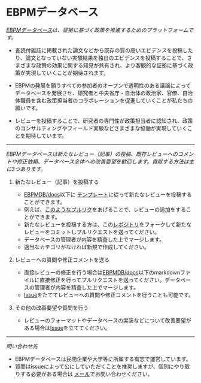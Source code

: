# EBPMデータベース


*[EBPMデータベース](https://cyberagentailab.github.io/EBPMDB/)は、証拠に基づく政策を推進するためのプラットフォームです。*

- 査読付雑誌に掲載された論文などから既存の質の高いエビデンスを投稿したり、論文となっていない実験結果を独自のエビデンスを投稿することで、さまざまな政策の効果に関する知見が共有され、より客観的な証拠に基づく政策が実現していくことが期待されます。

- EBPMの発展を願うすべての参加者のオープンで透明性のある議論によってデータベースを発展させ、研究者と中央省庁・自治体の政治家、官僚、自治体職員を含む政策担当者のコラボレーションを促進していくことが私たちの願いです。

- レビューを投稿することで、研究者の専門性が政策担当者に認知され、政策のコンサルティングやフィールド実験などさまざまな協働が実現していくことを期待しています。

-------------

*EBPMデータベースは新たなレビュー（記事）の投稿、既存レビューへのコメントや修正依頼、データベース全体への改善要望を歓迎します。貢献する方法は主に3つあります。*

1. 新たなレビュー（記事）を投稿する
    - [EBPMDB/docs](https://github.com/CyberAgentAILab/EBPMDB/tree/main/docs)以下に [テンプレート](https://github.com/CyberAgentAILab/EBPMDB/blob/main/template.md)に従って新たなレビューを投稿することができます。
    - 例えば、[このようなプルリク](https://github.com/CyberAgentAILab/EBPMDB/pull/30)をあげることで、レビューの追加をすることができます。
    - 新たなレビューを投稿する方は、この[レポジトリ](https://github.com/CyberAgentAILab/ebpmdb)をフォークして新たなレビューをコミットしプルリクエストを送ってください。
    - データベースの管理者が内容を精査した上でマージします。
    - 適当なカテゴリがなければ新規で作成してください。

1. レビューへの質問や修正コメントを送る
   - 直接レビューの修正を行う場合は[EBPMDB/docs](https://github.com/CyberAgentAILab/EBPMDB/tree/main/docs)以下のmarkdownファイルに直接修正を行ってプルリクエストを送ってください。データベースの管理者が内容を精査した上でマージします。
   - [Issue](https://github.com/CyberAgentAILab/EBPMDB/issues)をたててレビューへの質問や修正コメントを行うことも可能です。

1. その他の改善要望や質問を行う
    - レビューのフォーマットやデータベースの実装などについて改善要望がある場合は[Issue](https://github.com/CyberAgentAILab/EBPMDB/issues)を立ててください。

----
*問い合わせ先*
- EBPMデータベースは民間企業や大学等に所属する有志で運営しています。
- 質問はissueによって公にしていただくことを推奨しますが、個別にやり取りする必要がある場合は [メール](<mailto:ebpm@cyberagent.co.jp>)でお問い合わせください。
